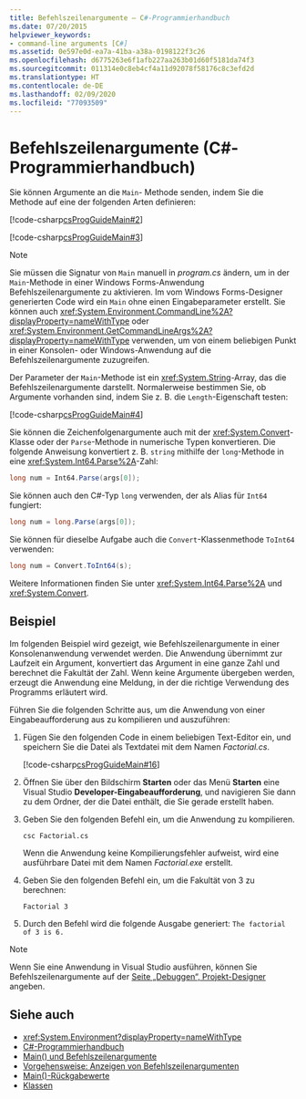 ```yaml
---
title: Befehlszeilenargumente – C#-Programmierhandbuch
ms.date: 07/20/2015
helpviewer_keywords:
- command-line arguments [C#]
ms.assetid: 0e597e0d-ea7a-41ba-a38a-0198122f3c26
ms.openlocfilehash: d6775263e6f1afb227aa263b01d60f5181da74f3
ms.sourcegitcommit: 011314e0c8eb4cf4a11d92078f58176c8c3efd2d
ms.translationtype: HT
ms.contentlocale: de-DE
ms.lasthandoff: 02/09/2020
ms.locfileid: "77093509"
---
```

# <a name="command-line-arguments-c-programming-guide"></a>Befehlszeilenargumente (C#-Programmierhandbuch)

Sie können Argumente an die `Main`- Methode senden, indem Sie die Methode auf eine der folgenden Arten definieren:

[!code-csharp[csProgGuideMain#2](~/samples/snippets/csharp/VS_Snippets_VBCSharp/csProgGuideMain/CS/Class3.cs#2)]  

[!code-csharp[csProgGuideMain#3](~/samples/snippets/csharp/VS_Snippets_VBCSharp/csProgGuideMain/CS/Class3.cs#3)]

> [!NOTE]
> Sie müssen die Signatur von `Main` manuell in *program.cs* ändern, um in der `Main`-Methode in einer Windows Forms-Anwendung Befehlszeilenargumente zu aktivieren. Im vom Windows Forms-Designer generierten Code wird ein `Main` ohne einen Eingabeparameter erstellt. Sie können auch <xref:System.Environment.CommandLine%2A?displayProperty=nameWithType> oder <xref:System.Environment.GetCommandLineArgs%2A?displayProperty=nameWithType> verwenden, um von einem beliebigen Punkt in einer Konsolen- oder Windows-Anwendung auf die Befehlszeilenargumente zuzugreifen.

Der Parameter der `Main`-Methode ist ein <xref:System.String>-Array, das die Befehlszeilenargumente darstellt. Normalerweise bestimmen Sie, ob Argumente vorhanden sind, indem Sie z. B. die `Length`-Eigenschaft testen:

[!code-csharp[csProgGuideMain#4](~/samples/snippets/csharp/VS_Snippets_VBCSharp/csProgGuideMain/CS/Class3.cs#4)]

Sie können die Zeichenfolgenargumente auch mit der <xref:System.Convert>-Klasse oder der `Parse`-Methode in numerische Typen konvertieren. Die folgende Anweisung konvertiert z. B. `string` mithilfe der `long`-Methode in eine <xref:System.Int64.Parse%2A>-Zahl:

```csharp
long num = Int64.Parse(args[0]);
```

Sie können auch den C#-Typ `long` verwenden, der als Alias für `Int64` fungiert:

```csharp
long num = long.Parse(args[0]);
```

Sie können für dieselbe Aufgabe auch die `Convert`-Klassenmethode `ToInt64` verwenden:

```csharp
long num = Convert.ToInt64(s);
```

Weitere Informationen finden Sie unter <xref:System.Int64.Parse%2A> und <xref:System.Convert>.

## <a name="example"></a>Beispiel

Im folgenden Beispiel wird gezeigt, wie Befehlszeilenargumente in einer Konsolenanwendung verwendet werden. Die Anwendung übernimmt zur Laufzeit ein Argument, konvertiert das Argument in eine ganze Zahl und berechnet die Fakultät der Zahl. Wenn keine Argumente übergeben werden, erzeugt die Anwendung eine Meldung, in der die richtige Verwendung des Programms erläutert wird.

Führen Sie die folgenden Schritte aus, um die Anwendung von einer Eingabeaufforderung aus zu kompilieren und auszuführen:

1. Fügen Sie den folgenden Code in einem beliebigen Text-Editor ein, und speichern Sie die Datei als Textdatei mit dem Namen *Factorial.cs*.

     [!code-csharp[csProgGuideMain#16](~/samples/snippets/csharp/VS_Snippets_VBCSharp/csProgGuideMain/CS/Class1.cs#16)]

2. Öffnen Sie über den Bildschirm **Starten** oder das Menü **Starten** eine Visual Studio **Developer-Eingabeaufforderung**, und navigieren Sie dann zu dem Ordner, der die Datei enthält, die Sie gerade erstellt haben.

3. Geben Sie den folgenden Befehl ein, um die Anwendung zu kompilieren.
  
     `csc Factorial.cs`  
  
     Wenn die Anwendung keine Kompilierungsfehler aufweist, wird eine ausführbare Datei mit dem Namen *Factorial.exe* erstellt.
  
4. Geben Sie den folgenden Befehl ein, um die Fakultät von 3 zu berechnen:
  
     `Factorial 3`  
  
5. Durch den Befehl wird die folgende Ausgabe generiert: `The factorial of 3 is 6.`

> [!NOTE]
> Wenn Sie eine Anwendung in Visual Studio ausführen, können Sie Befehlszeilenargumente auf der [Seite „Debuggen“, Projekt-Designer](/visualstudio/ide/reference/debug-page-project-designer) angeben.

## <a name="see-also"></a>Siehe auch

- <xref:System.Environment?displayProperty=nameWithType>
- [C#-Programmierhandbuch](../index.md)
- [Main() und Befehlszeilenargumente](index.md)
- [Vorgehensweise: Anzeigen von Befehlszeilenargumenten](how-to-display-command-line-arguments.md)
- [Main()-Rückgabewerte](main-return-values.md)
- [Klassen](../classes-and-structs/classes.md)
